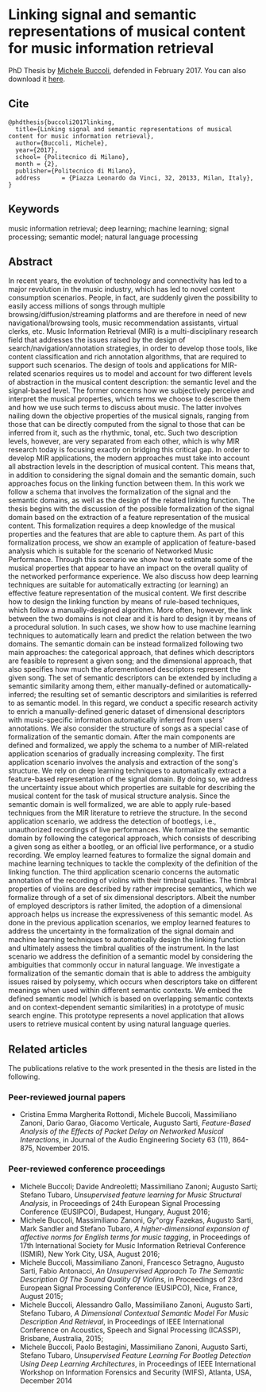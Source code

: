 # Linking signal and semantic representations of musical content for music information retrieval
PhD Thesis by [Michele Buccoli](https://mbuccoli.github.io), defended in February 2017. You can also download it [here](https://www.politesi.polimi.it/handle/10589/132057).
## Cite
```
@phdthesis{buccoli2017linking,
  title={Linking signal and semantic representations of musical content for music information retrieval},
  author={Buccoli, Michele},
  year={2017},
  school= {Politecnico di Milano},
  month = {2},
  publisher={Politecnico di Milano},
  address      = {Piazza Leonardo da Vinci, 32, 20133, Milan, Italy},
}
```
## Keywords
music information retrieval; deep learning; machine learning; signal processing; semantic model; natural language processing

## Abstract 
In recent years, the evolution of technology and connectivity has led to a major revolution in the music industry, which has led to novel content consumption scenarios. People, in fact, are suddenly given the possibility to easily access millions of songs through multiple browsing/diffusion/streaming platforms and are therefore in need of new navigational/browsing tools, music recommendation assistants, virtual clerks, etc. Music Information Retrieval (MIR) is a multi-disciplinary research field that addresses the issues raised by the design of search/navigation/annotation strategies, in order to develop those tools, like content classification and rich annotation algorithms, that are required to support such scenarios. The design of tools and applications for MIR-related scenarios requires us to model and account for two different levels of abstraction in the musical content description: the semantic level and the signal-based level. The former concerns how we subjectively perceive and interpret the musical properties, which terms we choose to describe them and how we use such terms to discuss about music. The latter involves nailing down the objective properties of the musical signals, ranging from those that can be directly computed from the signal to those that can be inferred from it, such as the rhythmic, tonal, etc. Such two description levels, however, are very separated from each other, which is why MIR research today is focusing exactly on bridging this critical gap. In order to develop MIR applications, the modern approaches must take into account all abstraction levels in the description of musical content. This means that, in addition to considering the signal domain and the semantic domain, such approaches focus on the linking function between them. In this work we follow a schema that involves the formalization of the signal and the semantic domains, as well as the design of the related linking function. The thesis begins with the discussion of the possible formalization of the signal domain based on the extraction of a feature representation of the musical content. This formalization requires a deep knowledge of the musical properties and the features that are able to capture them. As part of this formalization process, we show an example of application of feature-based analysis which is suitable for the scenario of Networked Music Performance. Through this scenario we show how to estimate some of the musical properties that appear to have an impact on the overall quality of the networked performance experience. We also discuss how deep learning techniques are suitable for automatically extracting (or learning) an effective feature representation of the musical content. We first describe how to design the linking function by means of rule-based techniques, which follow a manually-designed algorithm. More often, however, the link between the two domains is not clear and it is hard to design it by means of a procedural solution. In such cases, we show how to use machine learning techniques to automatically learn and predict the relation between the two domains. The semantic domain can be instead formalized following two main approaches: the categorical approach, that defines which descriptors are feasible to represent a given song; and the dimensional approach, that also specifies how much the aforementioned descriptors represent the given song. The set of semantic descriptors can be extended by including a semantic similarity among them, either manually-defined or automatically-inferred; the resulting set of semantic descriptors and similarities is referred to as semantic model. In this regard, we conduct a specific research activity to enrich a manually-defined generic dataset of dimensional descriptors with music-specific information automatically inferred from users' annotations. We also consider the structure of songs as a special case of formalization of the semantic domain. After the main components are defined and formalized, we apply the schema to a number of MIR-related application scenarios of gradually increasing complexity. The first application scenario involves the analysis and extraction of the song's structure. We rely on deep learning techniques to automatically extract a feature-based representation of the signal domain. By doing so, we address the uncertainty issue about which properties are suitable for describing the musical content for the task of musical structure analysis. Since the semantic domain is well formalized, we are able to apply rule-based techniques from the MIR literature to retrieve the structure. In the second application scenario, we address the detection of bootlegs, i.e., unauthorized recordings of live performances. We formalize the semantic domain by following the categorical approach, which consists of describing a given song as either a bootleg, or an official live performance, or a studio recording. We employ learned features to formalize the signal domain and machine learning techniques to tackle the complexity of the definition of the linking function. The third application scenario concerns the automatic annotation of the recording of violins with their timbral qualities. The timbral properties of violins are described by rather imprecise semantics, which we formalize through of a set of six dimensional descriptors. Albeit the number of employed descriptors is rather limited, the adoption of a dimensional approach helps us increase the expressiveness of this semantic model. As done in the previous application scenarios, we employ learned features to address the uncertainty in the formalization of the signal domain and machine learning techniques to automatically design the linking function and ultimately assess the timbral qualities of the instrument. In the last scenario we address the definition of a semantic model by considering the ambiguities that commonly occur in natural language. We investigate a formalization of the semantic domain that is able to address the ambiguity issues raised by polysemy, which occurs when descriptors take on different meanings when used within different semantic contexts. We embed the defined semantic model (which is based on overlapping semantic contexts and on context-dependent semantic similarities) in a prototype of music search engine. This prototype represents a novel application that allows users to retrieve musical content by using natural language queries.

## Related articles
The publications relative to the work presented in the thesis are listed in the following.
### Peer-reviewed journal papers
* Cristina Emma Margherita Rottondi, Michele Buccoli, Massimiliano Zanoni, Dario Garao, Giacomo Verticale, Augusto Sarti, _Feature-Based Analysis of the Effects of Packet Delay on Networked Musical Interactions_, in Journal of the Audio Engineering Society 63 (11), 864-875, November 2015.	

### Peer-reviewed conference proceedings
* Michele Buccoli; Davide Andreoletti; Massimiliano Zanoni; Augusto Sarti; Stefano Tubaro, _Unsupervised feature learning for Music Structural Analysis_, in Proceedings of 24th European Signal Processing Conference (EUSIPCO), Budapest, Hungary, August 2016;
* Michele Buccoli, Massimiliano Zanoni, Gy\"orgy Fazekas, Augusto Sarti, Mark Sandler and Stefano Tubaro, _A higher-dimensional expansion of affective norms for English terms for music tagging_, in Proceedings of 17th International Society for Music Information Retrieval Conference (ISMIR), New York City, USA, August 2016;
* Michele Buccoli, Massimiliano Zanoni, Francesco Setragno, Augusto Sarti, Fabio Antonacci, _An Unsupervised Approach To The Semantic Description Of The Sound Quality Of Violins_, in Proceedings of 23rd European Signal Processing Conference (EUSIPCO), Nice, France, August 2015;
* Michele Buccoli, Alessandro Gallo, Massimiliano Zanoni, Augusto Sarti, Stefano Tubaro, _A Dimensional Contextual Semantic Model For Music Description And Retrieval_, in Proceedings of IEEE International Conference on Acoustics, Speech and Signal Processing (ICASSP), Brisbane, Australia, 2015;
* Michele Buccoli, Paolo Bestagini, Massimiliano Zanoni, Augusto Sarti, Stefano Tubaro, _Unsupervised Feature Learning For Bootleg Detection Using Deep Learning Architectures_, in Proceedings of IEEE International Workshop on Information Forensics and Security (WIFS), Atlanta, USA, December 2014
